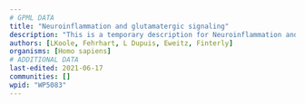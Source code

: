 ```yaml
---
# GPML DATA
title: "Neuroinflammation and glutamatergic signaling"
description: "This is a temporary description for Neuroinflammation and glutamatergic signaling"
authors: [LKoole, Fehrhart, L Dupuis, Eweitz, Finterly]
organisms: [Homo sapiens]
# ADDITIONAL DATA
last-edited: 2021-06-17
communities: []
wpid: "WP5083"
---
```

